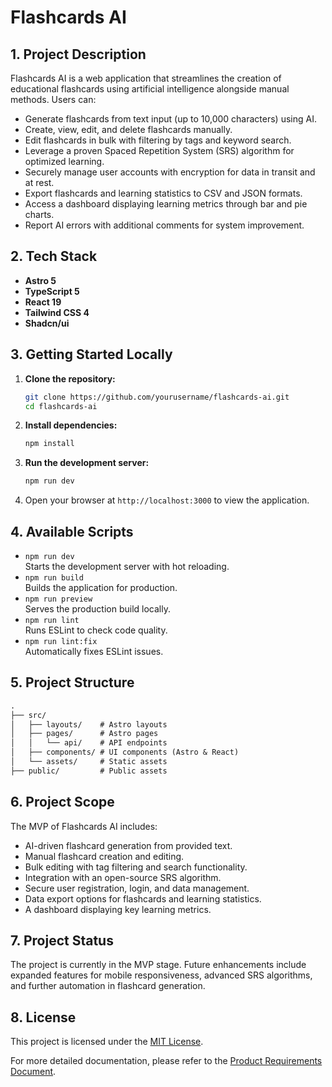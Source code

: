 # Flashcards AI

## 1. Project Description

Flashcards AI is a web application that streamlines the creation of educational flashcards using artificial intelligence alongside manual methods. Users can:

- Generate flashcards from text input (up to 10,000 characters) using AI.
- Create, view, edit, and delete flashcards manually.
- Edit flashcards in bulk with filtering by tags and keyword search.
- Leverage a proven Spaced Repetition System (SRS) algorithm for optimized learning.
- Securely manage user accounts with encryption for data in transit and at rest.
- Export flashcards and learning statistics to CSV and JSON formats.
- Access a dashboard displaying learning metrics through bar and pie charts.
- Report AI errors with additional comments for system improvement.

## 2. Tech Stack

- **Astro 5**
- **TypeScript 5**
- **React 19**
- **Tailwind CSS 4**
- **Shadcn/ui**

## 3. Getting Started Locally

1. **Clone the repository:**

   ```bash
   git clone https://github.com/yourusername/flashcards-ai.git
   cd flashcards-ai
   ```

2. **Install dependencies:**

   ```bash
   npm install
   ```

3. **Run the development server:**

   ```bash
   npm run dev
   ```

4. Open your browser at `http://localhost:3000` to view the application.

## 4. Available Scripts

- `npm run dev`  
  Starts the development server with hot reloading.
- `npm run build`  
  Builds the application for production.
- `npm run preview`  
  Serves the production build locally.
- `npm run lint`  
  Runs ESLint to check code quality.
- `npm run lint:fix`  
  Automatically fixes ESLint issues.

## 5. Project Structure

```md
.
├── src/
│   ├── layouts/    # Astro layouts
│   ├── pages/      # Astro pages
│   │   └── api/    # API endpoints
│   ├── components/ # UI components (Astro & React)
│   └── assets/     # Static assets
├── public/         # Public assets
```

## 6. Project Scope

The MVP of Flashcards AI includes:

- AI-driven flashcard generation from provided text.
- Manual flashcard creation and editing.
- Bulk editing with tag filtering and search functionality.
- Integration with an open-source SRS algorithm.
- Secure user registration, login, and data management.
- Data export options for flashcards and learning statistics.
- A dashboard displaying key learning metrics.

## 7. Project Status

The project is currently in the MVP stage. Future enhancements include expanded features for mobile responsiveness, advanced SRS algorithms, and further automation in flashcard generation.

## 8. License

This project is licensed under the [MIT License](LICENSE).

For more detailed documentation, please refer to the [Product Requirements Document](./prd.md).
